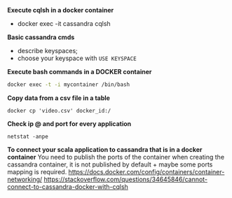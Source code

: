 **Execute cqlsh in a docker container**
- docker exec -it cassandra cqlsh

**Basic cassandra cmds**
- describe keyspaces;
- choose your keyspace with `USE KEYSPACE`

**Execute bash commands in a DOCKER container**
```bash
docker exec -t -i mycontainer /bin/bash
```

**Copy data from a csv file in a table**
```shell
docker cp 'video.csv' docker_id:/
```

**Check ip @ and port for every application**
```shell
netstat -anpe
```

**To connect your scala application to cassandra that is in a docker container**
You need to publish the ports of the container when creating the cassandra container, it is not published by default + maybe some ports mapping is required.
https://docs.docker.com/config/containers/container-networking/
https://stackoverflow.com/questions/34645846/cannot-connect-to-cassandra-docker-with-cqlsh
